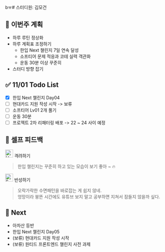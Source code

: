 bㅠ# 스터디원: 김모건

## 🚀 이번주 계획

- 하루 루틴 정상화
- 하루 계획표 조정하기
  - 한입 Next 챌린지 7일 연속 달성
  - 소프티어 문제 적응과 코테 실력 객관화
  - 운동 30분 이상 꾸준히
- 스터디 방향 잡기

## ✅ 11/01 Todo List

- [x] 한입 Next 챌린지 Day04
- [ ] 현대카드 지원 작성 시작 -> 보류
- [ ] 소프티어 Lv01 2개 풀기
- [ ] 운동 30분
- [ ] 프로젝트 2차 리패터링 배포 -> 22 ~ 24 사이 예정

## 🎉 셀프 피드백

<img src="https://raw.githubusercontent.com/Tarikul-Islam-Anik/Animated-Fluent-Emojis/master/Emojis/Smilies/Hugging%20Face.png" alt="Hugging Face" width="25" height="25"> 격려하기</img>

> 한입 챌린지는 꾸준히 하고 있는 모습이 보기 좋아 ~ 🔥

<img src="https://raw.githubusercontent.com/Tarikul-Islam-Anik/Animated-Fluent-Emojis/master/Emojis/Smilies/Face%20with%20Monocle.png" alt="Face with Monocle" width="25" height="25"> 반성하기</img>

> 오락가락한 수면패턴을 바로잡는 게 쉽지 않네. </br>
> 엉망이라 붕뜬 시간에도 유튜브 보지 말고 공부하면 지쳐서 잠들지 않을까 싶다.

## 🌱 Next

- 아차산 등반
- 한입 Next 챌린지 Day05
- (보류) 현대카드 지원 작성 시작
- (보류) 원티드 프론트엔드 챌린지 사전 과제
